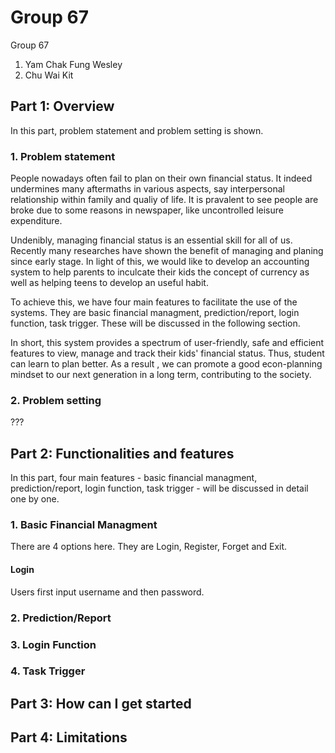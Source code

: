 # **Group 67**
Group 67
1. Yam Chak Fung Wesley
2. Chu Wai Kit
## **Part 1: Overview**
In this part, problem statement and problem setting is shown. 
### **1. Problem statement**
   People nowadays often fail to plan on their own financial status. It indeed undermines many aftermaths in various aspects, say interpersonal relationship within family and qualiy of life. It is pravalent to see people are broke due to some reasons in newspaper, like uncontrolled leisure expenditure. 
 
  Undenibly, managing financial status is an essential skill for all of us. Recently many researches have shown the benefit of managing and planing since early stage. In light of this, we would like to develop an accounting system to help parents to inculcate their kids the concept of currency as well as helping teens to develop an useful habit.
  
  To achieve this, we have four main features to facilitate the use of the systems. They are basic financial managment, prediction/report, login function, task trigger. These will be discussed in the following section. 
 
  In short, this system provides a spectrum of user-friendly, safe and efficient features to view, manage and track their kids' financial status. Thus, student can learn to plan better. As a result , we can promote a good econ-planning mindset to our next generation in a long term, contributing to the society. 
 
### **2. Problem setting**
???
  
## **Part 2: Functionalities and features**
  In this part, four main features - basic financial managment, prediction/report, login function, task trigger - will be discussed in detail one by one. 
### **1. Basic Financial Managment**
There are 4 options here. They are Login, Register, Forget and Exit. 
#### Login
Users first input username and then password. 
### **2. Prediction/Report**

### **3. Login Function**

### **4. Task Trigger**

## **Part 3: How can I get started**

## **Part 4: Limitations**
